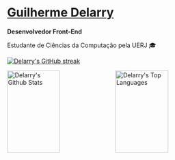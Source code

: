 # [Guilherme Delarry](https://github.com/Delarry021?tab=overview&from=2022-03-01&to=2022-03-06)

**Desenvolvedor Front-End**

Estudante de Ciências da Computação pela UERJ 🎓

<p>
  <a href="https://github.com/Delarry021">
    <img src="https://github-readme-streak-stats.herokuapp.com/?user=delarry021&theme=tokyonight&border=7F3FBF&background=0D1117" alt="Delarry's GitHub streak"/>
  </a>
</p>
<a> 
    <a href="https://github.com/Delarry021"><img alt="Delarry's Github Stats" src="https://denvercoder1-github-readme-stats.vercel.app/api?username=delarry021&show_icons=true&count_private=true&theme=shadow_blue&border_color=7F3FBF&bg_color=0D1117&title_color=F85D7F&icon_color=F8D866" height="192px" width="49.5%"/></a>
  <a href="https://github.com/Delarry021"><img alt="Delarry's Top Languages" src="https://denvercoder1-github-readme-stats.vercel.app/api/top-langs/?username=delarry021&langs_count=8&layout=compact&theme=shadow_blue&border_color=7F3FBF&bg_color=0D1117&title_color=F85D7F&icon_color=F8D866" height="192px" width="49.5%"/></a>
</a>
